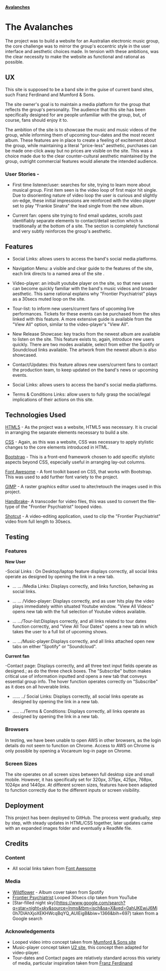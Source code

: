 [**Avalanches**](https://isntlee.github.io/Avalanches/)

# **The Avalanches**

The project was to build a website for an Australian electronic music group, the core challenge was to mirror the group's
eccentric style in the user interface and aesthetic choices made.
In tension with these ambitions, was the clear necessity to make the website as functional and rational as possible.


## UX

This site is supposed to be a band site in the guise of current band sites, such Franz Ferdinand and Mumford & Sons.

The site owner's goal is to maintain a media platform for the group that reflects the group's personality. The audience
that this site has been specifically designed for are people unfamiliar with the group, but, of course, fans should enjoy it to.

The ambition of the site is to showcase the music and music videos of the group, while informing them of upcoming tour-dates
and the most recent album. These features are in place to create a feeling of excitement about the group, while maintaining a literal
"price-less" aesthetic, purchases can be made one-click away but no prices are visible on the site. This was a choice made due to the
clear counter-cultural aesthetic maintained by the group, outright commercial features would alienate the intended audience.

### User Stories -

- First time listener/user:  searches for site, trying to learn more about musical group. First item seen is the video loop of first
major hit single. Due to disorienting nature of video loop the user is curious and slightly on-edge, these initial impressions are
reinforced with the video player set to play "Frankie Sinatra" the lead single from the new album.

- Current fan: opens site trying to find email updates, scrolls past identifiably separate elements to contact/detail section which
is traditionally at the bottom of a site. The section is completely functional and very subtly reinforces the group's aesthetic.



## Features

- Social Links: allows users to access the band's social media platforms.

- Navigation Menu: a visible and clear guide to the features of the site, each link directs to a named area of the site .

- Video-player: an inbuilt youtube player on the site, so that new users can become quickly familiar with the band's music videos and broader aesthetic.
This same rational explains why "Frontier Psychiatrist" plays as a  30secs muted loop on the site.

- Tour-list: to inform new users/current fans of upcoming live performances. Tickets for these events can be purchased from the sites linked with this feature.
A more extensive guide is available from the "View All" option, similar to the video-player's "View All".

- New Release Showcase: key tracks from the newest album are available to listen on the site. This feature exists to, again, introduce new users quickly. There
are two modes available, select from either the Spotify or Soundcloud links available. The artwork from the newest album is also showcased.

- Contact/Updates: this feature allows new users/current fans to contact the production team, to keep updated on the band's news or upcoming events.

- Social Links: allows users to access the band's social media platforms.

- Terms & Conditions Links: allow users to fully grasp the social/legal implications of their actions on this site.



## Technologies Used

[HTML5](https://whatwg.org/) - As the project was a website, HTML5 was necessary. It is crucial in arranging the separate elements necessary to build a site.

[CSS](https://www.w3.org/Style/CSS/) - Again, as this was a website, CSS was necessary to apply stylistic changes to the core elements introduced in HTML.

[Bootstrap](https://getbootstrap.com/docs/4.3/getting-started/introduction/) - This is a front-end framework chosen to add specific stylistic aspects beyond CSS, especially useful in arranging lay-out columns.

[Font Awesome](https://fontawesome.com/) - A font toolkit based on CSS, that works with Bootstrap. This was used to add further font variety to the project.

[GIMP](https://www.gimp.org/) - A raster graphics editor used to alter/retouch the images used in this project.

[Handbrake](https://handbrake.fr/)- A transcoder for video files, this was used to convert the file-type of the "Frontier Psychiatrist" looped video.

[Shotcut](https://shotcut.org/) - A video-editing application, used to clip the "Frontier Psychiatrist" video from full length to 30secs.



## Testing

### Features

**New User**

-Social Links : On Desktop/laptop feature displays correctly, all social links operate as designed by opening the link in a new tab.

- ... ... /Media Links: Displays correctly, and links function, behaving as social links.

- ... ... /Video-player: Displays correctly, and as user hits play the video plays immediately within situated Youtube window.
"View All Videos" opens new tab with the full selection of Youtube videos available.

- ... .../Tour-list:Displays correctly, and all links related to tour dates function correctly, and "View All Tour Dates" opens a new tab in
which takes the user to a full list of upcoming shows.

- ... .../Music-player:Displays correctly, and all links attached open new tabs on either "Spotify" or "Soundcloud".

**Current fan**

-Contact page: Displays correctly, and all three text input fields operate as designed.; as do the three check boxes. The "Subscribe"
button makes critical use of information inputted and opens a new tab that conveys essential group info. The hover function operates correctly on
"Subscribe" as it does on all hoverable links.

- ...... ../ Social Links: Displays correctly, all social links operate as designed by opening the link in a new tab.

- ..... .../Terms & Conditions: Displays correctly, all links operate as designed by opening the link in a new tab.


### Browsers
In testing, we have been unable to open AWS in other browsers, as the login details do not seem to function on Chrome. Access to AWS on Chrome is only
possible by opening a Vocareum log-in page on Chrome.

### Screen Sizes
The site operates on all screen sizes between full desktop size and small mobile. However, it has specifically set for 320px, 375px, 425px, 768px, 1024px
and 1440px. At different screen sizes, features have been adapted to function correctly due to the different inputs or screen visibility.



## **Deployment**
This project has been deployed to GitHub. The process went gradually, step by step, with steady updates in HTML/CSS together, later updates came with an
expanded images folder and eventually a ReadMe file.



## **Credits**

### Content

- All social links taken from [Font Awesome](https://fontawesome.com/)

### Media

- [Wildflower](https://open.spotify.com/album/0j0djiGxLnBiW7meVc2PER) - Album cover taken from Spotify
- [Frontier Psychiatrist](https://www.youtube.com/watch?v=qLrnkK2YEcE) Looped 30secs clip taken from YouTube
- [Star-filled night sky](https://www.google.com/search?q=star+night+sky&source=lnms&tbm=isch&sa=X&ved=0ahUKEwiJ6Mj
0h7DlAhXjoXEKHWcqBqYQ_AUIEigB&biw=1366&bih=697) taken from a Google search

### Acknowledgements 

- Looped video intro concept taken from [Mumford & Sons site](https://www.mumfordandsons.com/)
- Music-player concept taken [U2 site](https://www.u2.com/index/home), this concept then adapted for video-player.
- Tour-dates and Contact pages are relatively standard across this variety of media, particular inspiration taken from [Franz Ferdinand](http://franzferdinand.com/)
